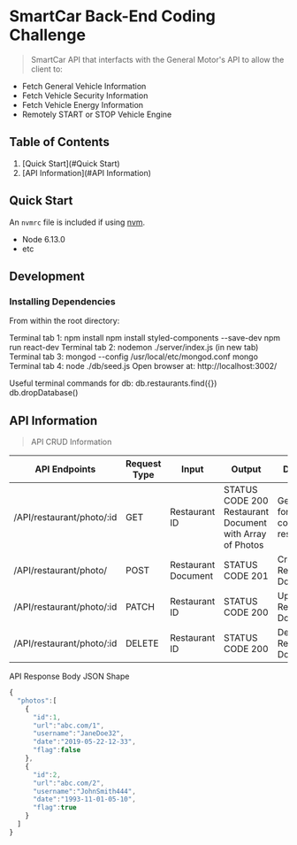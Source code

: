 # SmartCar Back-End Coding Challenge

> SmartCar API that interfacts with the General Motor's API to allow the client to:
  - Fetch General Vehicle Information
  - Fetch Vehicle Security Information
  - Fetch Vehicle Energy Information
  - Remotely START or STOP Vehicle Engine

## Table of Contents

1. [Quick Start](#Quick Start)
1. [API Information](#API Information)

## Quick Start

An `nvmrc` file is included if using [nvm](https://github.com/creationix/nvm).

- Node 6.13.0
- etc

## Development

### Installing Dependencies

From within the root directory:

Terminal tab 1:
  npm install
  npm install styled-components --save-dev
  npm run react-dev
Terminal tab 2:
  nodemon ./server/index.js (in new tab)
Terminal tab 3:
  mongod --config /usr/local/etc/mongod.conf
  mongo
Terminal tab 4:
  node ./db/seed.js
Open browser at: http://localhost:3002/


Useful terminal commands for db:
  db.restaurants.find({})
  db.dropDatabase()


## API Information

> API CRUD Information

| API Endpoints  | Request Type | Input | Output | Description  |
| ------------- | ------------- | ------------- | ------------- | ------------- | 
| /API/restaurant/photo/:id | GET  | Restaurant ID  | STATUS CODE 200 Restaurant Document with Array of Photos | Gets photos for corresponding restaurant  |
| /API/restaurant/photo/ | POST  | Restaurant Document   | STATUS CODE 201  | Create a Restaurant Document  | 
| /API/restaurant/photo/:id | PATCH  | Restaurant ID  | STATUS CODE 200  | Update a Restaurant Document  |
| /API/restaurant/photo/:id | DELETE  | Restaurant ID  | STATUS CODE 200  | Delete a Restaurant Document  |

API Response Body JSON Shape
```javascript
{
  "photos":[
    {
      "id":1,
      "url":"abc.com/1",
      "username":"JaneDoe32",
      "date":"2019-05-22-12-33",
      "flag":false
    },
    {
      "id":2,
      "url":"abc.com/2",
      "username":"JohnSmith444",
      "date":"1993-11-01-05-10",
      "flag":true
    }
  ]
}
```
